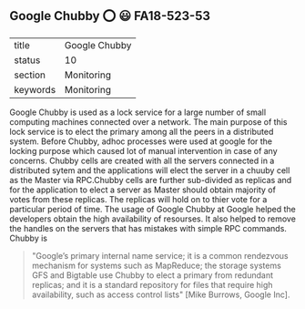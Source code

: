 ## Google Chubby :o: :smiley: FA18-523-53


|          |                   |
| -------- | ----------------- |
| title    | Google Chubby     | 
| status   | 10                |
| section  | Monitoring        |
| keywords | Monitoring        |



Google Chubby is used as a lock service for a large number of small computing 
machines connected over a network. The main purpose of this lock service is to 
elect the primary among all the peers in a distributed system. Before Chubby, adhoc processes
were used at google for the locking purpose which caused lot of manual intervention in case of any concerns.
Chubby cells are created with all the servers connected in a distributed sytem and the applications
will elect the server in a chuuby cell as the Master via RPC.Chubby cells are further sub-divided as replicas and 
for the application to elect a server as Master should obtain majority of votes from these replicas. The replicas will
hold on to thier vote for a particular period of time. The usage of Google Chubby at Google helped the developers 
obtain the high availability of resourses. It also helped to remove the handles on the servers that has mistakes 
with simple RPC commands.
Chubby is

> "Google’s primary internal name service; it is a common rendezvous mechanism for systems
> such as MapReduce; the storage systems GFS and Bigtable use Chubby to elect a primary from redundant
> replicas; and it is a standard repository for files that require high availability, such as access control lists"
> [Mike Burrows, Google Inc].


